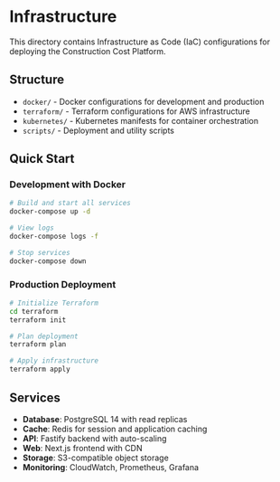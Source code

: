 # Infrastructure

This directory contains Infrastructure as Code (IaC) configurations for deploying the Construction Cost Platform.

## Structure

- `docker/` - Docker configurations for development and production
- `terraform/` - Terraform configurations for AWS infrastructure
- `kubernetes/` - Kubernetes manifests for container orchestration
- `scripts/` - Deployment and utility scripts

## Quick Start

### Development with Docker

```bash
# Build and start all services
docker-compose up -d

# View logs
docker-compose logs -f

# Stop services
docker-compose down
```

### Production Deployment

```bash
# Initialize Terraform
cd terraform
terraform init

# Plan deployment
terraform plan

# Apply infrastructure
terraform apply
```

## Services

- **Database**: PostgreSQL 14 with read replicas
- **Cache**: Redis for session and application caching
- **API**: Fastify backend with auto-scaling
- **Web**: Next.js frontend with CDN
- **Storage**: S3-compatible object storage
- **Monitoring**: CloudWatch, Prometheus, Grafana
